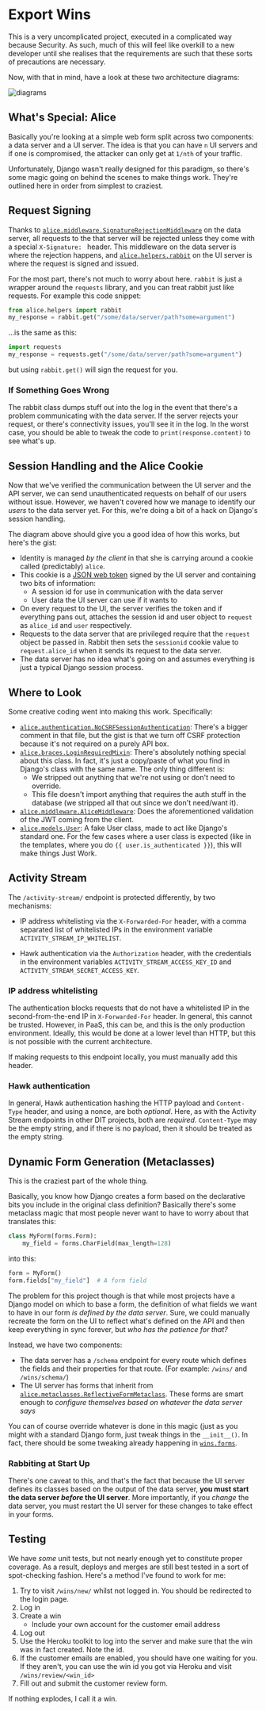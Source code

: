 # Export Wins

This is a very uncomplicated project, executed in a complicated way because
Security.  As such, much of this will feel like overkill to a new developer
until she realises that the requirements are such that these sorts of
precautions are necessary.

Now, with that in mind, have a look at these two architecture diagrams:

![diagrams](technical-architecture.png "Technical Architecture")


## What's Special: Alice

Basically you're looking at a simple web form split across two components: a
data server and a UI server.  The idea is that you can have `n` UI servers and
if one is compromised, the attacker can only get at `1/nth` of your traffic.

Unfortunately, Django wasn't really designed for this paradigm, so there's some
magic going on behind the scenes to make things work.  They're outlined here in
order from simplest to craziest.


## Request Signing

Thanks to [`alice.middleware.SignatureRejectionMiddleware`](https://github.com/uktrade/export-wins-data/blob/master/alice/middleware.py)
on the data server, all requests to the that server will be rejected unless
they come with a special `X-Signature: ` header.  This middleware on the data
server is where the rejection happens, and [`alice.helpers.rabbit`](https://github.com/uktrade/export-wins-ui/blob/master/alice/helpers.py)
on the UI server is where the request is signed and issued.

For the most part, there's not much to worry about here.  `rabbit` is just a
wrapper around the `requests` library, and you can treat rabbit just like
requests.  For example this code snippet:

```python
from alice.helpers import rabbit
my_response = rabbit.get("/some/data/server/path?some=argument")
```

...is the same as this:

```python
import requests
my_response = requests.get("/some/data/server/path?some=argument")
```

but using `rabbit.get()` will sign the request for you.


### If Something Goes Wrong

The rabbit class dumps stuff out into the log in the event that there's a
problem communicating with the data server.  If the server rejects your
request, or there's connectivity issues, you'll see it in the log.  In the
worst case, you should be able to tweak the code to `print(response.content)`
to see what's up.


## Session Handling and the Alice Cookie

Now that we've verified the communication between the UI server and the API
server, we can send unauthenticated requests on behalf of our users without
issue.  However, we haven't covered how we manage to identify our *users* to
the data server yet.  For this, we're doing a bit of a hack on Django's session
handling.

The diagram above should give you a good idea of how this works, but here's the
gist:

* Identity is managed *by the client* in that she is carrying around a cookie
  called (predictably) `alice`.
* This cookie is a [JSON web token](http://jwt.io/) signed by the UI server and
  containing two bits of information:
    * A session id for use in communication with the data server
    * User data the UI server can use if it wants to
* On every request to the UI, the server verifies the token and if everything
  pans out, attaches the session id and user object to `request` as `alice_id`
  and `user` respectively.
* Requests to the data server that are privileged require that the `request`
  object be passed in.  Rabbit then sets the `sessionid` cookie value to
  `request.alice_id` when it sends its request to the data server.
* The data server has no idea what's going on and assumes everything is just a
  typical Django session process.


## Where to Look

Some creative coding went into making this work.  Specifically:

* [`alice.authentication.NoCSRFSessionAuthentication`](https://github.com/uktrade/export-wins-data/blob/master/alice/authentication.py):
  There's a bigger comment in that file, but the gist is that we turn off CSRF
  protection because it's not required on a purely API box.
* [`alice.braces.LoginRequiredMixin`](https://github.com/uktrade/export-wins-ui/blob/master/alice/braces.py):
  There's absolutely nothing special about this class.  In fact, it's just a
  copy/paste of what you find in Django's class with the same name.  The only
  thing different is:
    * We stripped out anything that we're not using or don't need to override.
    * This file doesn't import anything that requires the auth stuff in the
      database (we stripped all that out since we don't need/want it).
* [`alice.middleware.AliceMiddleware`](https://github.com/uktrade/export-wins-ui/blob/master/alice/middleware.py):
  Does the aforementioned validation of the JWT coming from the client.
* [`alice.models.User`](https://github.com/uktrade/export-wins-ui/blob/master/alice/models.py):
  A fake User class, made to act like Django's standard one.  For the few cases
  where a user class is expected (like in the templates, where you do
  `{{ user.is_authenticated }}`), this will make things Just Work.


## Activity Stream

The `/activity-stream/` endpoint is protected differently, by two mechanisms:

* IP address whitelisting via the `X-Forwarded-For` header, with a comma separated list of whitelisted IPs in the environment variable `ACTIVITY_STREAM_IP_WHITELIST`.

* Hawk authentication via the `Authorization` header, with the credentials in the environment variables `ACTIVITY_STREAM_ACCESS_KEY_ID` and `ACTIVITY_STREAM_SECRET_ACCESS_KEY`.


### IP address whitelisting

The authentication blocks requests that do not have a whitelisted IP in the second-from-the-end IP in `X-Forwarded-For` header. In general, this cannot be trusted. However, in PaaS, this can be, and this is the only production environment. Ideally, this would be done at a lower level than HTTP, but this is not possible with the current architecture.

If making requests to this endpoint locally, you must manually add this header.


### Hawk authentication

In general, Hawk authentication hashing the HTTP payload and `Content-Type` header, and using a nonce, are both _optional_. Here, as with the Activity Stream endpoints in other DIT projects, both are _required_. `Content-Type` may be the empty string, and if there is no payload, then it should be treated as the empty string.


## Dynamic Form Generation (Metaclasses)

This is the craziest part of the whole thing.

Basically, you know how Django creates a form based on the declarative bits you
include in the original class definition?  Basically there's some metaclass
magic that most people never want to have to worry about that translates this:

```python
class MyForm(forms.Form):
    my_field = forms.CharField(max_length=128)
```

into this:

```python
form = MyForm()
form.fields["my_field"]  # A form field
```

The problem for this project though is that while most projects have a Django
model on which to base a form, the definition of what fields we want to have in
our form *is defined by the data server*.  Sure, we could manually recreate the
form on the UI to reflect what's defined on the API and then keep everything in
sync forever, but *who has the patience for that?*

Instead, we have two components:

* The data server has a `/schema` endpoint for every route which defines the
  fields and their properties for that route.  (For example: `/wins/` and
  `/wins/schema/`)
* The UI server has forms that inherit from
  [`alice.metaclasses.ReflectiveFormMetaclass`](https://github.com/uktrade/export-wins-ui/blob/master/alice/metaclasses.py).
  These forms are smart enough to *configure themselves based on whatever the
  data server says*

You can of course override whatever is done in this magic (just as you might
with a standard Django form, just tweak things in the `__init__()`.  In fact,
there should be some tweaking already happening in
[`wins.forms`](https://github.com/uktrade/export-wins-ui/blob/master/wins/forms.py).


### Rabbiting at Start Up

There's one caveat to this, and that's the fact that because the UI server
defines its classes based on the output of the data server, **you must start
the data server *before* the UI server**.  More importantly, if you *change*
the data server, you must restart the UI server for these changes to take
effect in your forms.


## Testing

We have *some* unit tests, but not nearly enough yet to constitute proper
coverage.  As a result, deploys and merges are still best tested in a sort of
spot-checking fashion.  Here's a method I've found to work for me:

1. Try to visit `/wins/new/` whilst not logged in.  You should be redirected to
   the login page.
2. Log in
3. Create a win
    * Include your own account for the customer email address
4. Log out
5. Use the Heroku toolkit to log into the server and make sure that the win was
   in fact created.  Note the id.
6. If the customer emails are enabled, you should have one waiting for you.  If
   they aren't, you can use the win id you got via Heroku and visit
   `/wins/review/<win_id>`
7. Fill out and submit the customer review form.

If nothing explodes, I call it a win.
